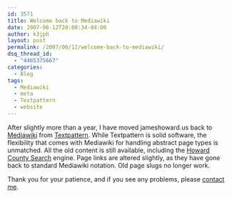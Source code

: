 ```yaml
---
id: 3571
title: Welcome back to Mediawiki
date: 2007-06-12T20:00:34-04:00
author: k3jph
layout: post
permalink: /2007/06/12/welcome-back-to-mediawiki/
dsq_thread_id:
  - "4465375667"
categories:
  - Blog
tags:
  - Mediawiki
  - meta
  - Textpattern
  - website
---
```


After slightly more than a year, I have moved jameshoward.us back to [Mediawiki](http://www.mediawiki.org) from [Textpattern](http://www.textpattern.org).  While Textpattern is solid software, the flexibility that comes with Mediawiki for handling abstract page types is unmatched.  All the old content is still available, including the [Howard County Search](/hcs) engine.  Page links are altered slightly, as they have gone back to standard Mediawiki notation.  Old page slugs no longer work.

Thank you for your patience, and if you see any problems, please [contact me](/contact-me).
